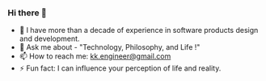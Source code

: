 ### Hi there 👋

- 🔭 I have more than a decade of experience in software products design and development.
- 💬 Ask me about - "Technology, Philosophy, and Life !"
- 📫 How to reach me: [kk.engineer@gmail.com](https://www.linkedin.com/in/kk-engineer/)
- ⚡ Fun fact: I can influence your perception of life and reality.

<!--
**kk-engineer/kk-engineer** is a ✨ _special_ ✨ repository because its `README.md` (this file) appears on your GitHub profile.

Here are some ideas to get you started:

- 🔭 I’m currently working on ...
- 🌱 I’m currently learning ...
- 👯 I’m looking to collaborate on ...
- 🤔 I’m looking for help with ...
- 💬 Ask me about ...
- 📫 How to reach me: ...
- 😄 Pronouns: ...
- ⚡ Fun fact: ...
-->
